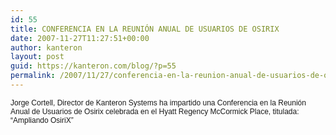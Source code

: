 ```yaml
---
id: 55
title: CONFERENCIA EN LA REUNIÓN ANUAL DE USUARIOS DE OSIRIX
date: 2007-11-27T11:27:51+00:00
author: kanteron
layout: post
guid: https://kanteron.com/blog/?p=55
permalink: /2007/11/27/conferencia-en-la-reunion-anual-de-usuarios-de-osirix/
---
```

<p style="font: normal normal normal 12px/normal Helvetica;margin: 0px">
  Jorge Cortell, Director de Kanteron Systems ha impartido una Conferencia en la Reunión Anual de Usuarios de Osirix celebrada en el Hyatt Regency McCormick Place, titulada: “Ampliando OsiriX”
</p>

<font size="3" face="Helvetica, 'Times New Roman', Times, serif" class="Apple-style-span"><span style="font-size: 12px;line-height: normal" class="Apple-style-span"></span></font>